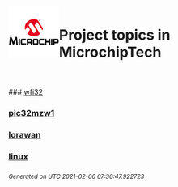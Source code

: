 <img align="left" width="100" height="100" src="logo.jpg">

# Project topics in MicrochipTech

<br/><br/>### [wfi32](wfi32)
### [pic32mzw1](pic32mzw1)
### [lorawan](lorawan)
### [linux](linux)


<sub><i>Generated on UTC 2021-02-06 07:30:47.922723</i></sub>
